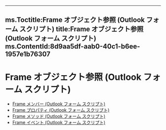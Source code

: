 

---
ms.Toctitle:Frame オブジェクト参照 (Outlook フォーム スクリプト)
title:Frame オブジェクト参照 (Outlook フォーム スクリプト)
ms.ContentId:8d9aa5df-aab0-40c1-b6ee-1957e1b76307
---
# Frame オブジェクト参照 (Outlook フォーム スクリプト)


- [Frame メンバー (Outlook フォーム スクリプト)](2af42a27-046d-4b5c-8112-0350fcffb7d6.md)
- [Frame プロパティ (Outlook フォーム スクリプト)](21e6c900-986c-4c5d-86fe-7c663543fbaf.md)
- [Frame メソッド (Outlook フォーム スクリプト)](d5333df3-b24b-418e-9a47-544886c3c47a.md)
- [Frame イベント (Outlook フォーム スクリプト)](48e9bac9-3047-47dc-b394-ad92a7f3d9ad.md)



